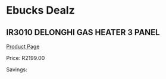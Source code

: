 
# Ebucks Dealz
## IR3010 DELONGHI GAS HEATER 3 PANEL
[Product Page](https://www.ebucks.com/web/shop/productSelected.do?prodId=1191145314&catId=704982758)

Price: R2199.00

Savings: 


	